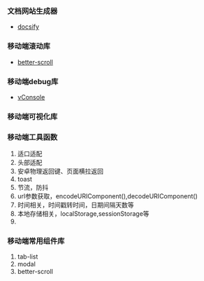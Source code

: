 
### 文档网站生成器
- [docsify](https://docsify.js.org/#/zh-cn/)

### 移动端滚动库
- [better-scroll](https://github.com/ustbhuangyi/better-scroll)

### 移动端debug库
- [vConsole](https://github.com/Tencent/vConsole)

### 移动端可视化库

### 移动端工具函数
1. 适口适配
2. 头部适配
3. 安卓物理返回键、页面横拉返回
4. toast
5. 节流，防抖
6. url参数获取，encodeURIComponent(),decodeURIComponent()
7. 时间相关，时间戳转时间，日期间隔天数等
8. 本地存储相关，localStorage,sessionStorage等
9. 

### 移动端常用组件库
1. tab-list
2. modal
3. better-scroll



